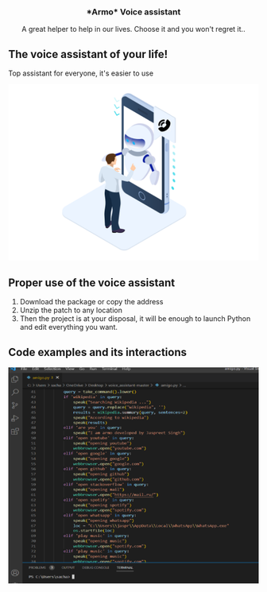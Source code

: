 <p align="center">
 <h3 align="center">*Armo* Voice assistant</h3>

  <p align="center">
   A great helper to help in our lives. Choose it and you won't regret it..
  </p>
</p>







## The voice assistant of your life!
Top assistant for everyone, it's easier to use


![Screnshot](https://github.com/Wansanr/TestProjectVoiceArmo/blob/main/media/Automated-calls.png)





## Proper use of the voice assistant

1. Download the package or copy the address
2. Unzip the patch to any location
3. Then the project is at your disposal, it will be enough to launch Python and edit everything you want.




## Code examples and its interactions



![Screnshot](https://github.com/Wansanr/TestProjectVoiceArmo/blob/main/media/Без%20имени.png)


